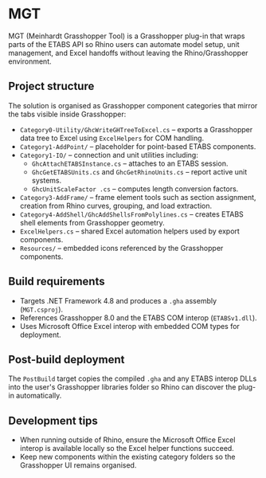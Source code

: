 # MGT

MGT (Meinhardt Grasshopper Tool) is a Grasshopper plug-in that wraps parts of the ETABS API so Rhino users can automate model setup, unit management, and Excel handoffs without leaving the Rhino/Grasshopper environment.

## Project structure

The solution is organised as Grasshopper component categories that mirror the tabs visible inside Grasshopper:

- `Category0-Utility/GhcWriteGHTreeToExcel.cs` – exports a Grasshopper data tree to Excel using `ExcelHelpers` for COM handling.
- `Category1-AddPoint/` – placeholder for point-based ETABS components.
- `Category1-IO/` – connection and unit utilities including:
  - `GhcAttachETABSInstance.cs` – attaches to an ETABS session.
  - `GhcGetETABSUnits.cs` and `GhcGetRhinoUnits.cs` – report active unit systems.
  - `GhcUnitScaleFactor .cs` – computes length conversion factors.
- `Category3-AddFrame/` – frame element tools such as section assignment, creation from Rhino curves, grouping, and load extraction.
- `Category4-AddShell/GhcAddShellsFromPolylines.cs` – creates ETABS shell elements from Grasshopper geometry.
- `ExcelHelpers.cs` – shared Excel automation helpers used by export components.
- `Resources/` – embedded icons referenced by the Grasshopper components.

## Build requirements

- Targets .NET Framework 4.8 and produces a `.gha` assembly (`MGT.csproj`).
- References Grasshopper 8.0 and the ETABS COM interop (`ETABSv1.dll`).
- Uses Microsoft Office Excel interop with embedded COM types for deployment.

## Post-build deployment

The `PostBuild` target copies the compiled `.gha` and any ETABS interop DLLs into the user's Grasshopper libraries folder so Rhino can discover the plug-in automatically.

## Development tips

- When running outside of Rhino, ensure the Microsoft Office Excel interop is available locally so the Excel helper functions succeed.
- Keep new components within the existing category folders so the Grasshopper UI remains organised.
